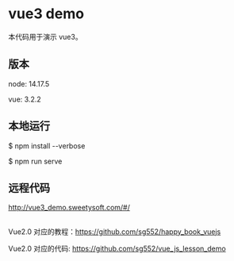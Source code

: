 # vue3 demo

本代码用于演示 vue3。


## 版本

node: 14.17.5

vue: 3.2.2

## 本地运行

$ npm install --verbose

$ npm run serve

## 远程代码

http://vue3_demo.sweetysoft.com/#/


##

Vue2.0 对应的教程：https://github.com/sg552/happy_book_vuejs

Vue2.0 对应的代码: https://github.com/sg552/vue_js_lesson_demo

